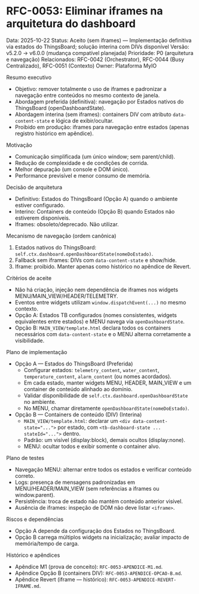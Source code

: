 # RFC-0053: Eliminar iframes na arquitetura do dashboard

Data: 2025-10-22
Status: Aceito (sem iframes) — Implementação definitiva via estados do ThingsBoard; solução interina com DIVs disponível
Versão: v5.2.0 → v6.0.0 (mudança compatível planejada)
Prioridade: P0 (arquitetura e navegação)
Relacionados: RFC-0042 (Orchestrator), RFC-0044 (Busy Centralizado), RFC-0051 (Contexto)
Owner: Plataforma MyIO

Resumo executivo
- Objetivo: remover totalmente o uso de iframes e padronizar a navegação entre conteúdos no mesmo contexto de janela.
- Abordagem preferida (definitiva): navegação por Estados nativos do ThingsBoard (openDashboardState).
- Abordagem interina (sem iframes): containers DIV com atributo `data-content-state` e lógica de exibir/ocultar.
- Proibido em produção: iframes para navegação entre estados (apenas registro histórico em apêndice).

Motivação
- Comunicação simplificada (um único window; sem parent/child).
- Redução de complexidade e de condições de corrida.
- Melhor depuração (um console e DOM único).
- Performance previsível e menor consumo de memória.

Decisão de arquitetura
- Definitivo: Estados do ThingsBoard (Opção A) quando o ambiente estiver configurado.
- Interino: Containers de conteúdo (Opção B) quando Estados não estiverem disponíveis.
- Iframes: obsoleto/deprecado. Não utilizar.

Mecanismo de navegação (ordem canônica)
1) Estados nativos do ThingsBoard: `self.ctx.dashboard.openDashboardState(nomeDoEstado)`.
2) Fallback sem iframes: DIVs com `data-content-state` e show/hide.
3) Iframe: proibido. Manter apenas como histórico no apêndice de Revert.

Critérios de aceite
- Não há criação, injeção nem dependência de iframes nos widgets MENU/MAIN_VIEW/HEADER/TELEMETRY.
- Eventos entre widgets utilizam `window.dispatchEvent(...)` no mesmo contexto.
- Opção A: Estados TB configurados (nomes consistentes, widgets equivalentes entre estados) e MENU navega via `openDashboardState`.
- Opção B: `MAIN_VIEW/template.html` declara todos os containers necessários com `data-content-state` e o MENU alterna corretamente a visibilidade.

Plano de implementação
- Opção A — Estados do ThingsBoard (Preferida)
  - Configurar estados: `telemetry_content`, `water_content`, `temperature_content`, `alarm_content` (ou nomes acordados).
  - Em cada estado, manter widgets MENU, HEADER, MAIN_VIEW e um container de conteúdo alinhado ao domínio.
  - Validar disponibilidade de `self.ctx.dashboard.openDashboardState` no ambiente.
  - No MENU, chamar diretamente `openDashboardState(nomeDoEstado)`.
- Opção B — Containers de conteúdo (DIV) (Interina)
  - `MAIN_VIEW/template.html`: declarar um `<div data-content-state="...">` por estado, com `<tb-dashboard-state ... stateId="...">` dentro.
  - Padrão: um visível (display:block), demais ocultos (display:none).
  - MENU: ocultar todos e exibir somente o container alvo.

Plano de testes
- Navegação MENU: alternar entre todos os estados e verificar conteúdo correto.
- Logs: presença de mensagens padronizadas em MENU/HEADER/MAIN_VIEW (sem referências a iframes ou window.parent).
- Persistência: troca de estado não mantém conteúdo anterior visível.
- Ausência de iframes: inspeção de DOM não deve listar `<iframe>`.

Riscos e dependências
- Opção A depende da configuração dos Estados no ThingsBoard.
- Opção B carrega múltiplos widgets na inicialização; avaliar impacto de memória/tempo de carga.

Histórico e apêndices
- Apêndice M1 (prova de conceito): `RFC-0053-APENDICE-M1.md`.
- Apêndice Opção B (containers DIV): `RFC-0053-APENDICE-OPCAO-B.md`.
- Apêndice Revert (iframe — histórico): `RFC-0053-APENDICE-REVERT-IFRAME.md`.

